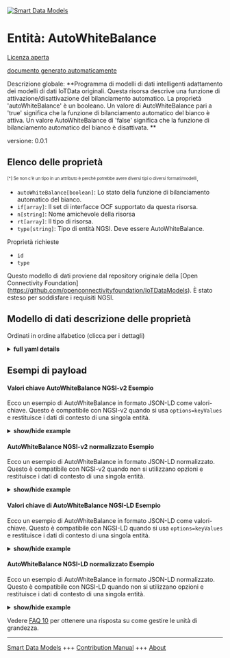 <!-- 10-Header -->  
[![Smart Data Models](https://smartdatamodels.org/wp-content/uploads/2022/01/SmartDataModels_logo.png "Logo")](https://smartdatamodels.org)  
Entità: AutoWhiteBalance  
========================<!-- /10-Header -->  
<!-- 15-License -->  
[Licenza aperta](https://github.com/smart-data-models//dataModel.OCF/blob/master/AutoWhiteBalance/LICENSE.md)  
[documento generato automaticamente](https://docs.google.com/presentation/d/e/2PACX-1vTs-Ng5dIAwkg91oTTUdt8ua7woBXhPnwavZ0FxgR8BsAI_Ek3C5q97Nd94HS8KhP-r_quD4H0fgyt3/pub?start=false&loop=false&delayms=3000#slide=id.gb715ace035_0_60)  
<!-- /15-License -->  
<!-- 20-Description -->  
Descrizione globale: **Programma di modelli di dati intelligenti adattamento dei modelli di dati IoTData originali. Questa risorsa descrive una funzione di attivazione/disattivazione del bilanciamento automatico. La proprietà 'autoWhiteBalance' è un booleano. Un valore di AutoWhiteBalance pari a 'true' significa che la funzione di bilanciamento automatico del bianco è attiva. Un valore AutoWhiteBalance di 'false' significa che la funzione di bilanciamento automatico del bianco è disattivata. **  
versione: 0.0.1  
<!-- /20-Description -->  
<!-- 30-PropertiesList -->  

## Elenco delle proprietà  

<sup><sub>[*] Se non c'è un tipo in un attributo è perché potrebbe avere diversi tipi o diversi formati/modelli</sub></sup>.  
- `autoWhiteBalance[boolean]`: Lo stato della funzione di bilanciamento automatico del bianco.  - `if[array]`: Il set di interfacce OCF supportato da questa risorsa.  - `n[string]`: Nome amichevole della risorsa  - `rt[array]`: Il tipo di risorsa.  - `type[string]`: Tipo di entità NGSI. Deve essere AutoWhiteBalance.  <!-- /30-PropertiesList -->  
<!-- 35-RequiredProperties -->  
Proprietà richieste  
- `id`  - `type`  <!-- /35-RequiredProperties -->  
<!-- 40-RequiredProperties -->  
Questo modello di dati proviene dal repository originale della [Open Connectivity Foundation] (https://github.com/openconnectivityfoundation/IoTDataModels). È stato esteso per soddisfare i requisiti NGSI.  
<!-- /40-RequiredProperties -->  
<!-- 50-DataModelHeader -->  
## Modello di dati descrizione delle proprietà  
Ordinati in ordine alfabetico (clicca per i dettagli)  
<!-- /50-DataModelHeader -->  
<!-- 60-ModelYaml -->  
<details><summary><strong>full yaml details</strong></summary>    
```yaml  
AutoWhiteBalance:    
  description: 'Smart Data Models Program adaptation of the original IoTData data Models. This Resource describes an auto balance on/off feature. The Property ''autoWhiteBalance'' is a boolean. An AutoWhiteBalance value of ''true'' means that the auto white balance feature is on. An AutoWhiteBalance value of ''false'' means that the auto white balance feature is off. '    
  properties:    
    autoWhiteBalance:    
      description: The status of the Auto White balance feature.    
      type: boolean    
      x-ngsi:    
        type: Property    
    if:    
      description: The OCF Interface set supported by this Resource.    
      items:    
        enum:    
          - oic.if.a    
          - oic.if.baseline    
        type: string    
      minItems: 2    
      readOnly: true    
      type: array    
      uniqueItems: true    
      x-ngsi:    
        type: Property    
    n:    
      description: Friendly name of the Resource    
      maxLength: 64    
      readOnly: true    
      type: string    
      x-ngsi:    
        type: Property    
    rt:    
      description: The Resource Type.    
      items:    
        enum:    
          - oic.r.colour.autowhitebalance    
        maxLength: 64    
        type: string    
      minItems: 1    
      readOnly: true    
      type: array    
      uniqueItems: true    
      x-ngsi:    
        type: Property    
    type:    
      description: NGSI entity type. It has to be AutoWhiteBalance    
      enum:    
        - AutoWhiteBalance    
      type: string    
      x-ngsi:    
        type: Property    
  required:    
    - id    
    - type    
  type: object    
  x-derived-from: https://github.com/OpenInterConnect/IoTDataModels/blob/master/AutoWhiteBalanceResURI.swagger.json    
  x-disclaimer: 'Redistribution and use in source and binary forms, with or without modification, are permitted  provided that the license conditions are met. Copyleft (c) 2022 Contributors to Smart Data Models Program'    
  x-license-url: https://github.com/smart-data-models/dataModel.OCF/blob/master/AutoWhiteBalance/LICENSE.md    
  x-model-schema: https://smart-data-models.github.io/dataModel.IoTDataModels/AutoWhiteBalance/schema.json    
  x-model-tags: OCF    
  x-version: 0.0.1    
```  
</details>    
<!-- /60-ModelYaml -->  
<!-- 70-MiddleNotes -->  
<!-- /70-MiddleNotes -->  
<!-- 80-Examples -->  
## Esempi di payload  
#### Valori chiave AutoWhiteBalance NGSI-v2 Esempio  
Ecco un esempio di AutoWhiteBalance in formato JSON-LD come valori-chiave. Questo è compatibile con NGSI-v2 quando si usa `options=keyValues` e restituisce i dati di contesto di una singola entità.  
<details><summary><strong>show/hide example</strong></summary>    
```json  
{  
  "id": "urn:ngsi-ld:AutoWhiteBalance:id:YBGX:79096195",  
  "dateCreated": "1988-12-28T18:35:21Z",  
  "dateModified": "1995-01-26T21:45:21Z",  
  "source": "Identify most event degree. Beautiful national baby Mr. True brother sign after head. Enjoy rather last evidence easy.",  
  "name": "Name million behavior. Arrive enough kitchen financial control. Top Mr add structure.",  
  "alternateName": "Computer long food sense born break air care. Rule camera college ability mind defense.",  
  "description": "Reflect book religious rule argue born second artist. Class perform anything. Couple together dream.",  
  "dataProvider": "Instead present poor decision manage tend. Receive plan thus already. Could see population full himself.",  
  "owner": [  
    "urn:ngsi-ld:AutoWhiteBalance:items:GMHA:08426645",  
    "urn:ngsi-ld:AutoWhiteBalance:items:OQIY:30011178"  
  ],  
  "seeAlso": [  
    "urn:ngsi-ld:AutoWhiteBalance:items:FELU:43170881",  
    "urn:ngsi-ld:AutoWhiteBalance:items:RFVY:17552908"  
  ],  
  "location": {  
    "type": "Point",  
    "coordinates": [  
      -43.3466335,  
      -125.620359  
    ]  
  },  
  "address": {  
    "streetAddress": "Bag form author.",  
    "addressLocality": "Family along class boy analysis. One control citizen language blue eye painting.",  
    "addressRegion": "Song ago begin wear either. Dinner establish theory until. Argue describe behavior step.",  
    "addressCountry": "Few near year notice. Thank white there once rich. Nothing clear line artist off effort image.",  
    "postalCode": "Fast bar language young husband. Loss million enough me.",  
    "postOfficeBoxNumber": "I paper share operation billion play mouth smile."  
  },  
  "areaServed": "Generation soldier history financial their. Simple tough clearly Congress artist wonder. International morning shoulder help."  
}  
```  
</details>  
#### AutoWhiteBalance NGSI-v2 normalizzato Esempio  
Ecco un esempio di AutoWhiteBalance in formato JSON-LD normalizzato. Questo è compatibile con NGSI-v2 quando non si utilizzano opzioni e restituisce i dati di contesto di una singola entità.  
<details><summary><strong>show/hide example</strong></summary>    
```json  
{  
  "id": {  
    "type": "string",  
    "value": "urn:ngsi-ld:AutoWhiteBalance:id:YBGX:79096195"  
  },  
  "dateCreated": {  
    "format": "date-time",  
    "type": "string",  
    "value": "1988-12-28T18:35:21Z"  
  },  
  "dateModified": {  
    "format": "date-time",  
    "type": "string",  
    "value": "1995-01-26T21:45:21Z"  
  },  
  "source": {  
    "type": "string",  
    "value": "Identify most event degree. Beautiful national baby Mr. True brother sign after head. Enjoy rather last evidence easy."  
  },  
  "name": {  
    "type": "string",  
    "value": "Name million behavior. Arrive enough kitchen financial control. Top Mr add structure."  
  },  
  "alternateName": {  
    "type": "string",  
    "value": "Computer long food sense born break air care. Rule camera college ability mind defense."  
  },  
  "description": {  
    "type": "string",  
    "value": "Reflect book religious rule argue born second artist. Class perform anything. Couple together dream."  
  },  
  "dataProvider": {  
    "type": "string",  
    "value": "Instead present poor decision manage tend. Receive plan thus already. Could see population full himself."  
  },  
  "owner": {  
    "type": "array",  
    "value": [  
      "urn:ngsi-ld:AutoWhiteBalance:items:GMHA:08426645",  
      "urn:ngsi-ld:AutoWhiteBalance:items:OQIY:30011178"  
    ]  
  },  
  "seeAlso": {  
    "type": "array",  
    "value": [  
      "urn:ngsi-ld:AutoWhiteBalance:items:FELU:43170881",  
      "urn:ngsi-ld:AutoWhiteBalance:items:RFVY:17552908"  
    ]  
  },  
  "location": {  
    "type": "object",  
    "value": {  
      "type": "Point",  
      "coordinates": [  
        -43.3466335,  
        -125.620359  
      ]  
    }  
  },  
  "address": {  
    "type": "object",  
    "value": {  
      "streetAddress": "Bag form author.",  
      "addressLocality": "Family along class boy analysis. One control citizen language blue eye painting.",  
      "addressRegion": "Song ago begin wear either. Dinner establish theory until. Argue describe behavior step.",  
      "addressCountry": "Few near year notice. Thank white there once rich. Nothing clear line artist off effort image.",  
      "postalCode": "Fast bar language young husband. Loss million enough me.",  
      "postOfficeBoxNumber": "I paper share operation billion play mouth smile."  
    }  
  },  
  "areaServed": {  
    "type": "string",  
    "value": "Generation soldier history financial their. Simple tough clearly Congress artist wonder. International morning shoulder help."  
  }  
}  
```  
</details>  
#### Valori chiave di AutoWhiteBalance NGSI-LD Esempio  
Ecco un esempio di AutoWhiteBalance in formato JSON-LD come valori-chiave. Questo è compatibile con NGSI-LD quando si usa `options=keyValues` e restituisce i dati di contesto di una singola entità.  
<details><summary><strong>show/hide example</strong></summary>    
```json  
{  
    "id": "urn:ngsi-ld:AutoWhiteBalance:id:YBGX:79096195",  
    "dateCreated": "1988-12-28T18:35:21Z",  
    "dateModified": "1995-01-26T21:45:21Z",  
    "source": "Identify most event degree. Beautiful national baby Mr. True brother sign after head. Enjoy rather last evidence easy.",  
    "name": "Name million behavior. Arrive enough kitchen financial control. Top Mr add structure.",  
    "alternateName": "Computer long food sense born break air care. Rule camera college ability mind defense.",  
    "description": "Reflect book religious rule argue born second artist. Class perform anything. Couple together dream.",  
    "dataProvider": "Instead present poor decision manage tend. Receive plan thus already. Could see population full himself.",  
    "owner": [  
        "urn:ngsi-ld:AutoWhiteBalance:items:GMHA:08426645",  
        "urn:ngsi-ld:AutoWhiteBalance:items:OQIY:30011178"  
    ],  
    "seeAlso": [  
        "urn:ngsi-ld:AutoWhiteBalance:items:FELU:43170881",  
        "urn:ngsi-ld:AutoWhiteBalance:items:RFVY:17552908"  
    ],  
    "location": {  
        "type": "Point",  
        "coordinates": [  
            -43.3466335,  
            -125.620359  
        ]  
    },  
    "address": {  
        "streetAddress": "Bag form author.",  
        "addressLocality": "Family along class boy analysis. One control citizen language blue eye painting.",  
        "addressRegion": "Song ago begin wear either. Dinner establish theory until. Argue describe behavior step.",  
        "addressCountry": "Few near year notice. Thank white there once rich. Nothing clear line artist off effort image.",  
        "postalCode": "Fast bar language young husband. Loss million enough me.",  
        "postOfficeBoxNumber": "I paper share operation billion play mouth smile."  
    },  
    "areaServed": "Generation soldier history financial their. Simple tough clearly Congress artist wonder. International morning shoulder help.",  
    "@context": [  
        "https://smartdatamodels.org/context.jsonld",  
        "https://raw.githubusercontent.com/smart-data-models/dataModel.OCF/master/context.jsonld"  
    ]  
}  
```  
</details>  
#### AutoWhiteBalance NGSI-LD normalizzato Esempio  
Ecco un esempio di AutoWhiteBalance in formato JSON-LD normalizzato. Questo è compatibile con NGSI-LD quando non si utilizzano opzioni e restituisce i dati di contesto di una singola entità.  
<details><summary><strong>show/hide example</strong></summary>    
```json  
{  
    "id": "urn:ngsi-ld:AutoWhiteBalance:id:SHPY:77370068",  
    "dateCreated": {  
        "type": "Property",  
        "value": {  
            "@type": "DateTime",  
            "@value": "2003-06-25T11:21:45Z"  
        }  
    },  
    "dateModified": {  
        "type": "Property",  
        "value": {  
            "@type": "DateTime",  
            "@value": "1996-05-23T06:32:59Z"  
        }  
    },  
    "source": {  
        "type": "Property",  
        "value": "Experience side choose different. Guess military improve another course."  
    },  
    "name": {  
        "type": "Property",  
        "value": "Store machine cup chair American who fill. Term kid feeling south old. Which page late argue."  
    },  
    "alternateName": {  
        "type": "Property",  
        "value": "Role science important truth early ask. Fight nice culture attack laugh real produce."  
    },  
    "description": {  
        "type": "Property",  
        "value": "Television sense parent without. Performance as subject camera help career enough itself."  
    },  
    "dataProvider": {  
        "type": "Property",  
        "value": "Part maybe marriage well once husband impact. Whom fund clear. With decade friend environmental daughter color."  
    },  
    "owner": {  
        "type": "Property",  
        "value": [  
            "urn:ngsi-ld:AutoWhiteBalance:items:SPJG:46454935",  
            "urn:ngsi-ld:AutoWhiteBalance:items:NSUP:12033069"  
        ]  
    },  
    "seeAlso": {  
        "type": "Property",  
        "value": [  
            "urn:ngsi-ld:AutoWhiteBalance:items:RRVP:40192072"  
        ]  
    },  
    "location": {  
        "type": "Property",  
        "value": {  
            "type": "Point",  
            "coordinates": [  
                -45.953554,  
                -4.363316  
            ]  
        }  
    },  
    "address": {  
        "type": "Property",  
        "value": {  
            "streetAddress": "Education draw firm citizen police. Meet return third fill step series.",  
            "addressLocality": "Of top son too land write. Building memory idea forget yeah here peace.",  
            "addressRegion": "Nature race need them only mouth since answer. Early scientist seat public.",  
            "addressCountry": "Daughter address adult eight sort go sign right. See bag hand long.",  
            "postalCode": "Bag station others music increase. Family entire serious including away nothing move. Blood hard the visit represent over another.",  
            "postOfficeBoxNumber": "Movement pay way person goal. Gun move environmental apply reality always. Member drive economic kid husband social growth game."  
        }  
    },  
    "areaServed": {  
        "type": "Property",  
        "value": "Least change unit environmental. Top long because against case turn. Performance beautiful save where consider note then minute."  
    },  
    "@context": [  
        "https://smartdatamodels.org/context.jsonld",  
        "https://raw.githubusercontent.com/smart-data-models/dataModel.OCF/master/context.jsonld"  
    ]  
}  
```  
</details><!-- /80-Examples -->  
<!-- 90-FooterNotes -->  
<!-- /90-FooterNotes -->  
<!-- 95-Units -->  
Vedere [FAQ 10](https://smartdatamodels.org/index.php/faqs/) per ottenere una risposta su come gestire le unità di grandezza.  
<!-- /95-Units -->  
<!-- 97-LastFooter -->  
---  
[Smart Data Models](https://smartdatamodels.org) +++ [Contribution Manual](https://bit.ly/contribution_manual) +++ [About](https://bit.ly/Introduction_SDM)<!-- /97-LastFooter -->  
